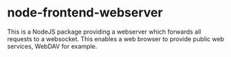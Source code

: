 # node-frontend-webserver
This is a NodeJS package providing a webserver which forwards all
requests to a websocket. This enables a web browser to provide public
web services, WebDAV for example.
